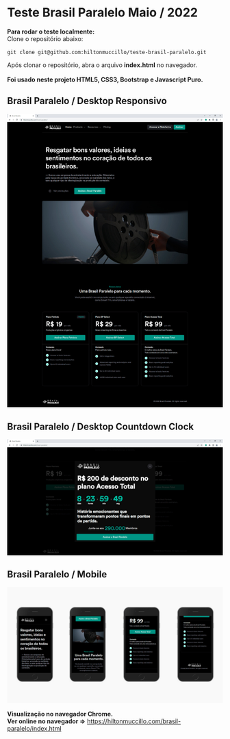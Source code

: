 # Teste Brasil Paralelo Maio / 2022

<strong>Para rodar o teste localmente:</strong><br>
Clone o repositório abaixo:<br>
```
git clone git@github.com:hiltonmuccillo/teste-brasil-paralelo.git
```
Após clonar o repositório, abra o arquivo <strong>index.html</strong> no navegador.<br><br>
<strong>Foi usado neste projeto HTML5, CSS3, Bootstrap e Javascript Puro.</strong><br>

## Brasil Paralelo / Desktop Responsivo

![Teste - Brasil Paralelo](images/screen-desktop.jpg?raw=true "Teste - Brasil Paralelo")

## Brasil Paralelo / Desktop Countdown Clock

![Teste - Brasil Paralelo](images/screen-desktop2.jpg?raw=true "Teste - Brasil Paralelo")

## Brasil Paralelo / Mobile

![Teste - Brasil Paralelo](images/screen-mobile.jpg?raw=true "Teste - Brasil Paralelo")

<strong>Visualização no navegador Chrome.</strong><br>
<strong>Ver online no navegador =></strong> https://hiltonmuccillo.com/brasil-paralelo/index.html
